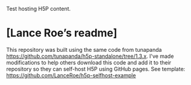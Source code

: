 Test hosting H5P content.
# [Lance Roe’s readme]
This repository was built using the same code from tunapanda https://github.com/tunapanda/h5p-standalone/tree/1.3.x. I've made modifications to help others download this code and add it to their repository so they can self-host H5P using GitHub pages.
See template: https://github.com/LanceRoe/h5p-selfhost-example
